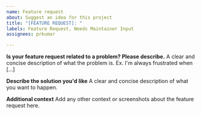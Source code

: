 ```yaml
---
name: Feature request
about: Suggest an idea for this project
title: "[FEATURE REQUEST]: "
labels: Feature Request, Needs Maintainer Input
assignees: prkumar

---
```


**Is your feature request related to a problem? Please describe.**
A clear and concise description of what the problem is. Ex. I'm always frustrated when [...]

**Describe the solution you'd like**
A clear and concise description of what you want to happen.

**Additional context**
Add any other context or screenshots about the feature request here.
